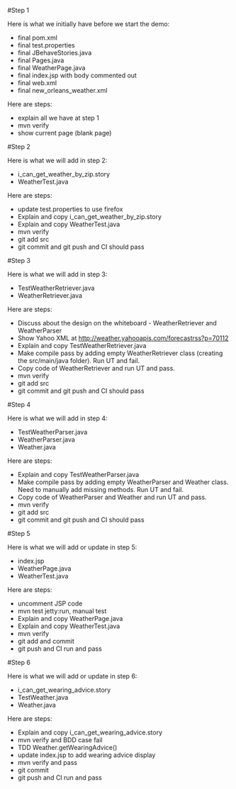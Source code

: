#Step 1

Here is what we initially have before we start the demo:

*	final pom.xml
* 	final test.properties
*	final JBehaveStories.java
*	final Pages.java
*	final WeatherPage.java
*	final index.jsp with body commented out
*	final web.xml
*	final new_orleans_weather.xml

Here are steps:

*	explain all we have at step 1
*	mvn verify
*	show current page (blank page)

#Step 2

Here is what we will add in step 2:

* i_can_get_weather_by_zip.story
* WeatherTest.java

Here are steps:

*	update test.properties to use firefox
*	Explain and copy i_can_get_weather_by_zip.story
*	Explain and copy WeatherTest.java
*	mvn verify
*	git add src
*	git commit and git push and CI should pass

#Step 3

Here is what we will add in step 3:

*	TestWeatherRetriever.java
*	WeatherRetriever.java

Here are steps:

*	Discuss about the design on the whiteboard - WeatherRetriever and WeatherParser
*	Show Yahoo XML at http://weather.yahooapis.com/forecastrss?p=70112
*	Explain and copy TestWeatherRetriever.java
*	Make compile pass by adding empty WeatherRetriever class (creating the src/main/java folder). Run UT and fail.
*	Copy code of WeatherRetriever and run UT and pass.
*	mvn verify
*	git add src
*	git commit and git push and CI should pass

#Step 4

Here is what we will add in step 4:

*	TestWeatherParser.java
*	WeatherParser.java
*	Weather.java

Here are steps:

*	Explain and copy TestWeatherParser.java
*	Make compile pass by adding empty WeatherParser and Weather class. Need to manually add missing methods. Run UT and fail.
*	Copy code of WeatherParser and Weather and run UT and pass.
*	mvn verify
*	git add src
*	git commit and git push and CI should pass

#Step 5

Here is what we will add or update in step 5:

*	index.jsp
*	WeatherPage.java
*	WeatherTest.java

Here are steps:

*	uncomment JSP code
*	mvn test jetty:run, manual test
*	Explain and copy WeatherPage.java
*	Explain and copy WeatherTest.java
*	mvn verify
*	git add and commit
*	git push and CI run and pass

#Step 6

Here is what we will add or update in step 6:

*	i_can_get_wearing_advice.story
*	TestWeather.java
*	Weather.java

Here are steps:

*	Explain and copy i_can_get_wearing_advice.story
*	mvn verify and BDD case fail
*	TDD Weather.getWearingAdvice()
*	update index.jsp to add wearing advice display
*	mvn verify and pass
*	git commit
*	git push and CI run and pass